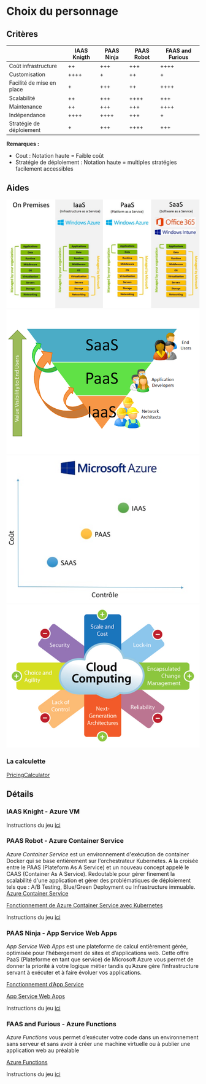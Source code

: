 # Choix du personnage

## Critères

|                            |     IAAS Knigth     |     PAAS Ninja      |      PAAS Robot     |  FAAS and Furious   |
|--------------------------- |---------------------|---------------------|---------------------|---------------------|
| Coût infrastructure        |        ++           |        +++          |         +++         |         ++++        |
| Customisation              |        ++++         |        +            |         ++          |         +           |
| Facilité de mise en place  |        +            |        +++          |         ++          |         ++++        |
| Scalabilité                |        ++           |        +++          |         ++++        |         +++         |
| Maintenance                |        ++           |        +++          |         +++         |         ++++        |
| Indépendance               |        ++++         |        ++++         |         +++         |         +           |
| Stratégie de déploiement   |        +            |        +++          |         ++++        |         +++         |

**Remarques :**
* Cout : Notation haute = Faible coût
* Stratégie de déploiement : Notation haute = multiples stratégies facilement accessibles


## Aides

<center>
    <img src="./images/4571.CloudServicesCompare_6EE94312.jpg"/>
    <img src="./images/cloud_value.gif"/>
    <img src="./images/Critere.png"/>
    <img src="./images/cloud-computing.jpg"/>
    
</center>

### La calculette 

[PricingCalculator](https://azure.microsoft.com/en-us/pricing/calculator/)

## Détails

### IAAS Knight - Azure VM

Instructions du jeu [ici](instructions_iaas_knight.md)


### PAAS Robot - Azure Container Service

*Azure Container Service* est un environnement d'exécution de container Docker qui se base entièrement sur l'orchestrateur Kubernetes. A la croisée entre le PAAS (Plateform As A Service) et un nouveau concept appelé le CAAS (Container As A Service). Redoutable pour gérer finement la scalabilité d'une application et gérer des problématiques de déploiement tels que : A/B Testing, Blue/Green Deployment ou Infrastructure immuable.
[Azure Container Service](https://azure.microsoft.com/fr-fr/services/container-service/)

[Fonctionnement de Azure Container Service avec Kubernetes](https://docs.microsoft.com/en-us/azure/container-service/kubernetes/container-service-kubernetes-walkthrough)

Instructions du jeu [ici](instructions_paas_robot.md)


### PAAS Ninja - App Service Web Apps 

*App Service Web Apps* est une plateforme de calcul entièrement gérée, optimisée pour l’hébergement de sites et d’applications web. Cette offre PaaS (Plateforme en tant que service) de Microsoft Azure vous permet de donner la priorité à votre logique métier tandis qu’Azure gère l’infrastructure servant à exécuter et à faire évoluer vos applications.

[Fonctionnement d’App Service](https://docs.microsoft.com/fr-fr/azure/app-service/app-service-how-works-readme)

[App Service Web Apps ](https://azure.microsoft.com/fr-fr/services/app-service/web/)

Instructions du jeu [ici](instructions_paas_ninja.md)


### FAAS and Furious - Azure Functions

*Azure Functions* vous permet d’exécuter votre code dans un environnement sans serveur et sans avoir à créer une machine virtuelle ou à publier une application web au préalable

[Azure Functions](https://azure.microsoft.com/fr-fr/services/functions/)

Instructions du jeu [ici](instructions_faas_and_furious.md)